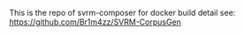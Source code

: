 This is the repo of svrm-composer for docker build
detail see: https://github.com/Br1m4zz/SVRM-CorpusGen
